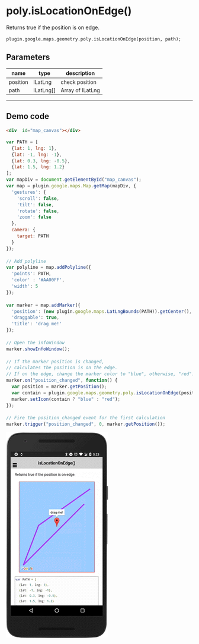 # poly.isLocationOnEdge()

Returns true if the position is on edge.

```
plugin.google.maps.geometry.poly.isLocationOnEdge(position, path);
```

## Parameters

name           | type          | description
---------------|---------------|---------------------------------------
position       | ILatLng       | check position
path           | ILatLng[]     | Array of ILatLng
-----------------------------------------------------------------------

## Demo code

```html
<div  id="map_canvas"></div>
```

```js
var PATH = [
  {lat: 1, lng: 1},
  {lat: -1, lng: -1},
  {lat: 0.3, lng: -0.5},
  {lat: 1.5, lng: 1.2}
];
var mapDiv = document.getElementById("map_canvas");
var map = plugin.google.maps.Map.getMap(mapDiv, {
  'gestures': {
    'scroll': false,
    'tilt': false,
    'rotate': false,
    'zoom': false
  },
  camera: {
    target: PATH
  }
});

// Add polyline
var polyline = map.addPolyline({
  'points': PATH,
  'color' : '#AA00FF',
  'width': 5
});

var marker = map.addMarker({
  'position': (new plugin.google.maps.LatLngBounds(PATH)).getCenter(),
  'draggable': true,
  'title': 'drag me!'
});

// Open the infoWindow
marker.showInfoWindow();

// If the marker position is changed,
// calculates the position is on the edge.
// If on the edge, change the marker color to "blue", otherwise, "red".
marker.on("position_changed", function() {
  var position = marker.getPosition();
  var contain = plugin.google.maps.geometry.poly.isLocationOnEdge(position, PATH);
  marker.setIcon(contain ? "blue" : "red");
});

// Fire the position_changed event for the first calculation
marker.trigger("position_changed", 0, marker.getPosition());
```

![](image.gif)
